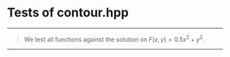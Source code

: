 # Tests of contour.hpp

***
> We test all functions against the solution on $F(x, y) = 0.5 x^2 + y^2$.
***
